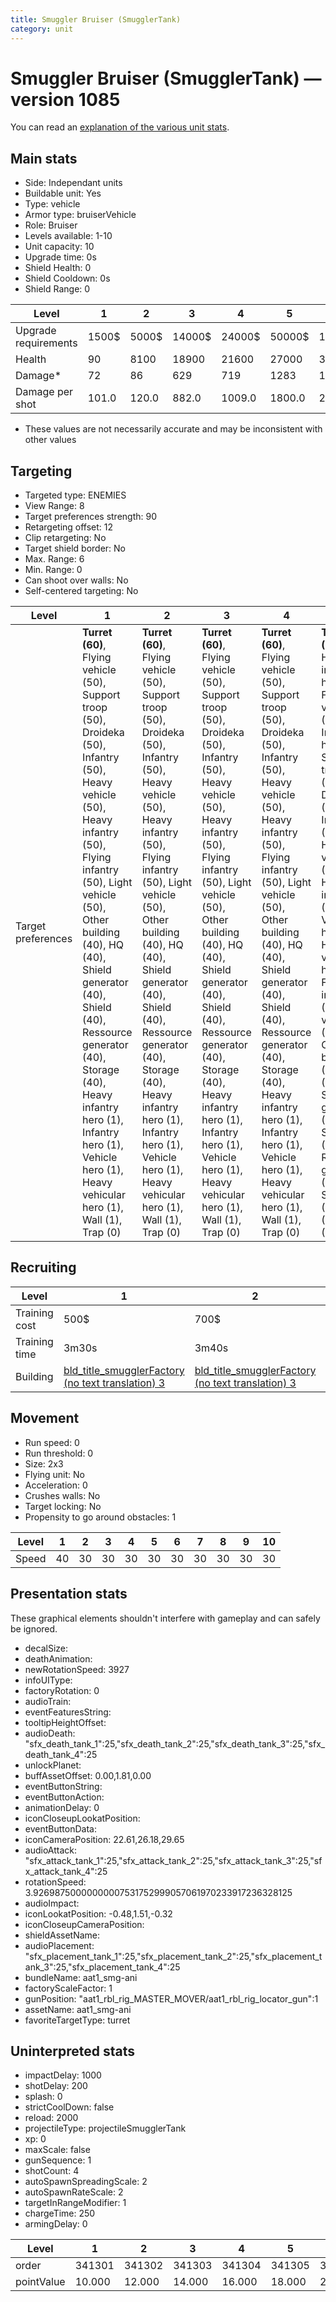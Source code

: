 ```yaml
---
title: Smuggler Bruiser (SmugglerTank)
category: unit
---
```


# Smuggler Bruiser (SmugglerTank) — version 1085

You can read an [explanation  of the various unit stats](unitexplained.md).

## Main stats

  * Side: Independant units
  * Buildable unit: Yes
  * Type: vehicle
  * Armor type: bruiserVehicle
  * Role: Bruiser
  * Levels available: 1-10
  * Unit capacity: 10
  * Upgrade time: 0s
  * Shield Health: 0
  * Shield Cooldown: 0s
  * Shield Range: 0

|Level               |1    |2    |3     |4     |5     |6      |7      |8      |9       |10      |
|--------------------|-----|-----|------|------|------|-------|-------|-------|--------|--------|
|Upgrade requirements|1500$|5000$|14000$|24000$|50000$|100000$|200000$|750000$|2000000$|4000000$|
|Health              |90   |8100 |18900 |21600 |27000 |30000  |33000  |36000  |39000   |45000   |
|Damage*             |72   |86   |629   |719   |1283  |1425   |1568   |1710   |1853    |2138    |
|Damage per shot     |101.0|120.0|882.0 |1009.0|1800.0|2000.0 |2200.0 |2400.0 |2600.0  |3000.0  |

* These values are not necessarily accurate and may be inconsistent with other values

## Targeting

  * Targeted type: ENEMIES
  * View Range: 8
  * Target preferences strength: 90
  * Retargeting offset: 12
  * Clip retargeting: No
  * Target shield border: No
  * Max. Range: 6
  * Min. Range: 0
  * Can shoot over walls: No
  * Self-centered targeting: No

|Level             |1                                                                                                                                                                                                                                                                                                                                                                                              |2                                                                                                                                                                                                                                                                                                                                                                                              |3                                                                                                                                                                                                                                                                                                                                                                                              |4                                                                                                                                                                                                                                                                                                                                                                                              |5                                                                                                                                                                                                                                                                                                                                                                                                  |6                                                                                                                                                                                                                                                                                                                                                                                                  |7                                                                                                                                                                                                                                                                                                                                                                                                  |8                                                                                                                                                                                                                                                                                                                                                                                                  |9                                                                                                                                                                                                                                                                                                                                                                                                  |10                                                                                                                                                                                                                                                                                                                                                                                                 |
|------------------|-----------------------------------------------------------------------------------------------------------------------------------------------------------------------------------------------------------------------------------------------------------------------------------------------------------------------------------------------------------------------------------------------|-----------------------------------------------------------------------------------------------------------------------------------------------------------------------------------------------------------------------------------------------------------------------------------------------------------------------------------------------------------------------------------------------|-----------------------------------------------------------------------------------------------------------------------------------------------------------------------------------------------------------------------------------------------------------------------------------------------------------------------------------------------------------------------------------------------|-----------------------------------------------------------------------------------------------------------------------------------------------------------------------------------------------------------------------------------------------------------------------------------------------------------------------------------------------------------------------------------------------|---------------------------------------------------------------------------------------------------------------------------------------------------------------------------------------------------------------------------------------------------------------------------------------------------------------------------------------------------------------------------------------------------|---------------------------------------------------------------------------------------------------------------------------------------------------------------------------------------------------------------------------------------------------------------------------------------------------------------------------------------------------------------------------------------------------|---------------------------------------------------------------------------------------------------------------------------------------------------------------------------------------------------------------------------------------------------------------------------------------------------------------------------------------------------------------------------------------------------|---------------------------------------------------------------------------------------------------------------------------------------------------------------------------------------------------------------------------------------------------------------------------------------------------------------------------------------------------------------------------------------------------|---------------------------------------------------------------------------------------------------------------------------------------------------------------------------------------------------------------------------------------------------------------------------------------------------------------------------------------------------------------------------------------------------|---------------------------------------------------------------------------------------------------------------------------------------------------------------------------------------------------------------------------------------------------------------------------------------------------------------------------------------------------------------------------------------------------|
|Target preferences|**Turret (60)**, Flying vehicle (50), Support troop (50), Droideka (50), Infantry (50), Heavy vehicle (50), Heavy infantry (50), Flying infantry (50), Light vehicle (50), Other building (40), HQ (40), Shield generator (40), Shield (40), Ressource generator (40), Storage (40), Heavy infantry hero (1), Infantry hero (1), Vehicle hero (1), Heavy vehicular hero (1), Wall (1), Trap (0)|**Turret (60)**, Flying vehicle (50), Support troop (50), Droideka (50), Infantry (50), Heavy vehicle (50), Heavy infantry (50), Flying infantry (50), Light vehicle (50), Other building (40), HQ (40), Shield generator (40), Shield (40), Ressource generator (40), Storage (40), Heavy infantry hero (1), Infantry hero (1), Vehicle hero (1), Heavy vehicular hero (1), Wall (1), Trap (0)|**Turret (60)**, Flying vehicle (50), Support troop (50), Droideka (50), Infantry (50), Heavy vehicle (50), Heavy infantry (50), Flying infantry (50), Light vehicle (50), Other building (40), HQ (40), Shield generator (40), Shield (40), Ressource generator (40), Storage (40), Heavy infantry hero (1), Infantry hero (1), Vehicle hero (1), Heavy vehicular hero (1), Wall (1), Trap (0)|**Turret (60)**, Flying vehicle (50), Support troop (50), Droideka (50), Infantry (50), Heavy vehicle (50), Heavy infantry (50), Flying infantry (50), Light vehicle (50), Other building (40), HQ (40), Shield generator (40), Shield (40), Ressource generator (40), Storage (40), Heavy infantry hero (1), Infantry hero (1), Vehicle hero (1), Heavy vehicular hero (1), Wall (1), Trap (0)|**Turret (60)**, Heavy infantry hero (50), Flying vehicle (50), Infantry hero (50), Support troop (50), Droideka (50), Infantry (50), Heavy vehicle (50), Heavy infantry (50), Vehicle hero (50), Heavy vehicular hero (50), Flying infantry (50), Light vehicle (50), Other building (40), HQ (40), Shield generator (40), Shield (40), Ressource generator (40), Storage (40), Wall (1), Trap (0)|**Turret (60)**, Heavy infantry hero (50), Flying vehicle (50), Infantry hero (50), Support troop (50), Droideka (50), Infantry (50), Heavy vehicle (50), Heavy infantry (50), Vehicle hero (50), Heavy vehicular hero (50), Flying infantry (50), Light vehicle (50), Other building (40), HQ (40), Shield generator (40), Shield (40), Ressource generator (40), Storage (40), Wall (1), Trap (0)|**Turret (60)**, Heavy infantry hero (50), Flying vehicle (50), Infantry hero (50), Support troop (50), Droideka (50), Infantry (50), Heavy vehicle (50), Heavy infantry (50), Vehicle hero (50), Heavy vehicular hero (50), Flying infantry (50), Light vehicle (50), Other building (40), HQ (40), Shield generator (40), Shield (40), Ressource generator (40), Storage (40), Wall (1), Trap (0)|**Turret (60)**, Heavy infantry hero (50), Flying vehicle (50), Infantry hero (50), Support troop (50), Droideka (50), Infantry (50), Heavy vehicle (50), Heavy infantry (50), Vehicle hero (50), Heavy vehicular hero (50), Flying infantry (50), Light vehicle (50), Other building (40), HQ (40), Shield generator (40), Shield (40), Ressource generator (40), Storage (40), Wall (1), Trap (0)|**Turret (60)**, Heavy infantry hero (50), Flying vehicle (50), Infantry hero (50), Support troop (50), Droideka (50), Infantry (50), Heavy vehicle (50), Heavy infantry (50), Vehicle hero (50), Heavy vehicular hero (50), Flying infantry (50), Light vehicle (50), Other building (40), HQ (40), Shield generator (40), Shield (40), Ressource generator (40), Storage (40), Wall (1), Trap (0)|**Turret (60)**, Heavy infantry hero (50), Flying vehicle (50), Infantry hero (50), Support troop (50), Droideka (50), Infantry (50), Heavy vehicle (50), Heavy infantry (50), Vehicle hero (50), Heavy vehicular hero (50), Flying infantry (50), Light vehicle (50), Other building (40), HQ (40), Shield generator (40), Shield (40), Ressource generator (40), Storage (40), Wall (1), Trap (0)|

## Recruiting

|Level        |1                                                                        |2                                                                        |3                                                                        |4                                                                        |5                                                                        |6                                                                        |7                                                                        |8                                                                        |9                                                                        |10                                                                        |
|-------------|-------------------------------------------------------------------------|-------------------------------------------------------------------------|-------------------------------------------------------------------------|-------------------------------------------------------------------------|-------------------------------------------------------------------------|-------------------------------------------------------------------------|-------------------------------------------------------------------------|-------------------------------------------------------------------------|-------------------------------------------------------------------------|--------------------------------------------------------------------------|
|Training cost|500$                                                                     |700$                                                                     |900$                                                                     |1100$                                                                    |1300$                                                                    |1500$                                                                    |1700$                                                                    |1900$                                                                    |2100$                                                                    |2300$                                                                     |
|Training time|3m30s                                                                    |3m40s                                                                    |3m50s                                                                    |4m                                                                       |4m10s                                                                    |4m20s                                                                    |4m30s                                                                    |4m40s                                                                    |4m50s                                                                    |5m                                                                        |
|Building     |[bld_title_smugglerFactory (no text translation) 3](smugglerFactory.html)|[bld_title_smugglerFactory (no text translation) 3](smugglerFactory.html)|[bld_title_smugglerFactory (no text translation) 3](smugglerFactory.html)|[bld_title_smugglerFactory (no text translation) 4](smugglerFactory.html)|[bld_title_smugglerFactory (no text translation) 5](smugglerFactory.html)|[bld_title_smugglerFactory (no text translation) 6](smugglerFactory.html)|[bld_title_smugglerFactory (no text translation) 7](smugglerFactory.html)|[bld_title_smugglerFactory (no text translation) 8](smugglerFactory.html)|[bld_title_smugglerFactory (no text translation) 9](smugglerFactory.html)|[bld_title_smugglerFactory (no text translation) 10](smugglerFactory.html)|

## Movement

  * Run speed: 0
  * Run threshold: 0
  * Size: 2x3
  * Flying unit: No
  * Acceleration: 0
  * Crushes walls: No
  * Target locking: No
  * Propensity to go around obstacles: 1

|Level|1 |2 |3 |4 |5 |6 |7 |8 |9 |10|
|-----|--|--|--|--|--|--|--|--|--|--|
|Speed|40|30|30|30|30|30|30|30|30|30|

## Presentation stats

These graphical elements shouldn't interfere with gameplay and can safely be ignored.

  * decalSize: 
  * deathAnimation: 
  * newRotationSpeed: 3927
  * infoUIType: 
  * factoryRotation: 0
  * audioTrain: 
  * eventFeaturesString: 
  * tooltipHeightOffset: 
  * audioDeath: "sfx_death_tank_1":25,"sfx_death_tank_2":25,"sfx_death_tank_3":25,"sfx_death_tank_4":25
  * unlockPlanet: 
  * buffAssetOffset: 0.00,1.81,0.00
  * eventButtonString: 
  * eventButtonAction: 
  * animationDelay: 0
  * iconCloseupLookatPosition: 
  * eventButtonData: 
  * iconCameraPosition: 22.61,26.18,29.65
  * audioAttack: "sfx_attack_tank_1":25,"sfx_attack_tank_2":25,"sfx_attack_tank_3":25,"sfx_attack_tank_4":25
  * rotationSpeed: 3.92698750000000007531752999057061970233917236328125
  * audioImpact: 
  * iconLookatPosition: -0.48,1.51,-0.32
  * iconCloseupCameraPosition: 
  * shieldAssetName: 
  * audioPlacement: "sfx_placement_tank_1":25,"sfx_placement_tank_2":25,"sfx_placement_tank_3":25,"sfx_placement_tank_4":25
  * bundleName: aat1_smg-ani
  * factoryScaleFactor: 1
  * gunPosition: "aat1_rbl_rig_MASTER_MOVER/aat1_rbl_rig_locator_gun":1
  * assetName: aat1_smg-ani
  * favoriteTargetType: turret

## Uninterpreted stats

  * impactDelay: 1000
  * shotDelay: 200
  * splash: 0
  * strictCoolDown: false
  * reload: 2000
  * projectileType: projectileSmugglerTank
  * xp: 0
  * maxScale: false
  * gunSequence: 1
  * shotCount: 4
  * autoSpawnSpreadingScale: 2
  * autoSpawnRateScale: 2
  * targetInRangeModifier: 1
  * chargeTime: 250
  * armingDelay: 0

|Level     |1     |2     |3     |4     |5     |6     |7     |8     |9     |10    |
|----------|------|------|------|------|------|------|------|------|------|------|
|order     |341301|341302|341303|341304|341305|341306|341307|341308|341309|341310|
|pointValue|10.000|12.000|14.000|16.000|18.000|20.000|22.000|24.000|26.000|30.000|

